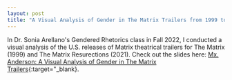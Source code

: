 ```yaml
---
layout: post
title: "A Visual Analysis of Gender in The Matrix Trailers from 1999 to 2021"
---
```

In Dr. Sonia Arellano's Gendered Rhetorics class in Fall 2022, I conducted a visual analysis of the U.S. releases of Matrix theatrical trailers for The Matrix (1999) and The Matrix Resurections (2021). Check out the slides here: [Mx. Anderson: A Visual Analysis of Gender in The Matrix Trailers](https://docs.google.com/presentation/d/1oRvrJGgwTw540ehykXa67tS-oBgWNitzhwtFjqF4Yd0/edit?usp=sharing/){:target="_blank}. 

